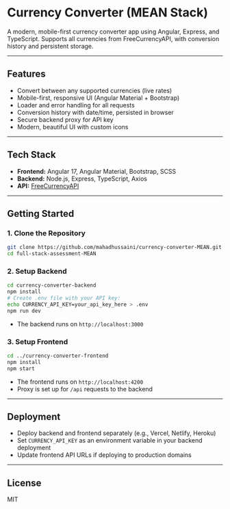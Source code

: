 # Currency Converter (MEAN Stack)

A modern, mobile-first currency converter app using Angular, Express, and TypeScript. Supports all currencies from FreeCurrencyAPI, with conversion history and persistent storage.

---

## Features
- Convert between any supported currencies (live rates)
- Mobile-first, responsive UI (Angular Material + Bootstrap)
- Loader and error handling for all requests
- Conversion history with date/time, persisted in browser
- Secure backend proxy for API key
- Modern, beautiful UI with custom icons

---

## Tech Stack
- **Frontend:** Angular 17, Angular Material, Bootstrap, SCSS
- **Backend:** Node.js, Express, TypeScript, Axios
- **API:** [FreeCurrencyAPI](https://freecurrencyapi.com/docs/)

---

## Getting Started

### 1. Clone the Repository
```sh
git clone https://github.com/mahadhussaini/currency-converter-MEAN.git
cd full-stack-assessment-MEAN
```

### 2. Setup Backend
```sh
cd currency-converter-backend
npm install
# Create .env file with your API key:
echo CURRENCY_API_KEY=your_api_key_here > .env
npm run dev
```
- The backend runs on `http://localhost:3000`

### 3. Setup Frontend
```sh
cd ../currency-converter-frontend
npm install
npm start
```
- The frontend runs on `http://localhost:4200`
- Proxy is set up for `/api` requests to the backend

---

## Deployment
- Deploy backend and frontend separately (e.g., Vercel, Netlify, Heroku)
- Set `CURRENCY_API_KEY` as an environment variable in your backend deployment
- Update frontend API URLs if deploying to production domains

---

## License
MIT 
